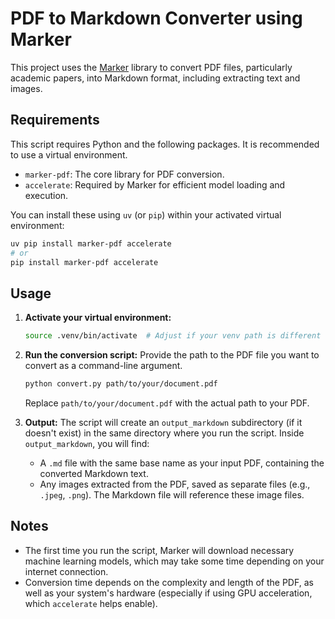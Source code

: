 # PDF to Markdown Converter using Marker

This project uses the [Marker](https://github.com/VikParuchuri/marker) library to convert PDF files, particularly academic papers, into Markdown format, including extracting text and images.

## Requirements

This script requires Python and the following packages. It is recommended to use a virtual environment.

*   `marker-pdf`: The core library for PDF conversion.
*   `accelerate`: Required by Marker for efficient model loading and execution.

You can install these using `uv` (or `pip`) within your activated virtual environment:

```bash
uv pip install marker-pdf accelerate
# or
pip install marker-pdf accelerate
```

## Usage

1.  **Activate your virtual environment:**
    ```bash
    source .venv/bin/activate  # Adjust if your venv path is different
    ```
2.  **Run the conversion script:**
    Provide the path to the PDF file you want to convert as a command-line argument.
    ```bash
    python convert.py path/to/your/document.pdf
    ```
    Replace `path/to/your/document.pdf` with the actual path to your PDF.

3.  **Output:**
    The script will create an `output_markdown` subdirectory (if it doesn't exist) in the same directory where you run the script.
    Inside `output_markdown`, you will find:
    *   A `.md` file with the same base name as your input PDF, containing the converted Markdown text.
    *   Any images extracted from the PDF, saved as separate files (e.g., `.jpeg`, `.png`). The Markdown file will reference these image files.

## Notes

*   The first time you run the script, Marker will download necessary machine learning models, which may take some time depending on your internet connection.
*   Conversion time depends on the complexity and length of the PDF, as well as your system's hardware (especially if using GPU acceleration, which `accelerate` helps enable).

